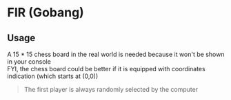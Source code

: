# FIR (Gobang)

## Usage

A 15 * 15 chess board in the real world is needed because it won't be shown in your console  
FYI, the chess board could be better if it is equipped with coordinates indication (which starts at (0,0))  

> The first player is always randomly selected by the computer
